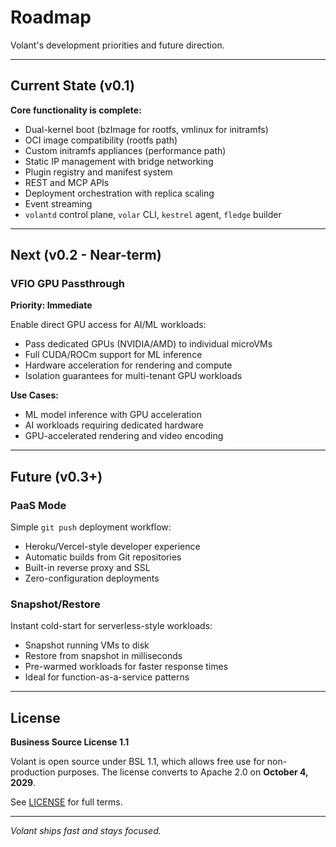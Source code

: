 # Roadmap

Volant's development priorities and future direction.

---

## Current State (v0.1)

**Core functionality is complete:**

- Dual-kernel boot (bzImage for rootfs, vmlinux for initramfs)
- OCI image compatibility (rootfs path)
- Custom initramfs appliances (performance path)
- Static IP management with bridge networking
- Plugin registry and manifest system
- REST and MCP APIs
- Deployment orchestration with replica scaling
- Event streaming
- `volantd` control plane, `volar` CLI, `kestrel` agent, `fledge` builder

---

## Next (v0.2 - Near-term)

### VFIO GPU Passthrough

**Priority: Immediate**

Enable direct GPU access for AI/ML workloads:

- Pass dedicated GPUs (NVIDIA/AMD) to individual microVMs
- Full CUDA/ROCm support for ML inference
- Hardware acceleration for rendering and compute
- Isolation guarantees for multi-tenant GPU workloads

**Use Cases:**
- ML model inference with GPU acceleration
- AI workloads requiring dedicated hardware
- GPU-accelerated rendering and video encoding

---

## Future (v0.3+)

### PaaS Mode

Simple `git push` deployment workflow:

- Heroku/Vercel-style developer experience
- Automatic builds from Git repositories
- Built-in reverse proxy and SSL
- Zero-configuration deployments

### Snapshot/Restore

Instant cold-start for serverless-style workloads:

- Snapshot running VMs to disk
- Restore from snapshot in milliseconds
- Pre-warmed workloads for faster response times
- Ideal for function-as-a-service patterns

---

## License

**Business Source License 1.1**

Volant is open source under BSL 1.1, which allows free use for non-production purposes. The license converts to Apache 2.0 on **October 4, 2029**.

See [LICENSE](LICENSE) for full terms.

---

*Volant ships fast and stays focused.*
